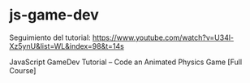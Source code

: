 # js-game-dev

Seguimiento del tutorial: https://www.youtube.com/watch?v=U34l-Xz5ynU&list=WL&index=98&t=14s

JavaScript GameDev Tutorial – Code an Animated Physics Game [Full Course]